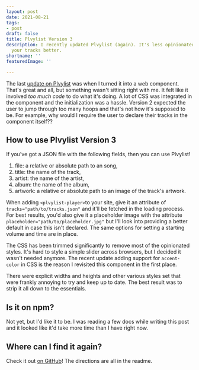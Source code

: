 ```yaml
---
layout: post
date: 2021-08-21
tags:
- post
draft: false
title: Plvylist Version 3
description: I recently updated Plvylist (again). It's less opinionated and handles
  your tracks better.
shortname: ''
featuredImage: ''

---
```

The last [update on Plvylist](../posts/plvylist-web-component/) was when I turned it into a web component. That's great and all, but something wasn't sitting right with me. It felt like it involved _too much code_ to do what it's doing. A lot of CSS was integrated in the component and the initialization was a hassle. Version 2 expected the user to jump through too many hoops and that's not how it's supposed to be. For example, why would I require the user to declare their tracks in the component itself??

## How to use Plvylist Version 3

If you've got a JSON file with the following fields, then you can use Plvylist!

1. file: a relative or absolute path to an song,
2. title: the name of the track,
3. artist: the name of the artist,
4. album: the name of the album,
5. artwork: a relative or absolute path to an image of the track's artwork.

When adding `<plvylist-player>`to your site, give it an attribute of `tracks="path/to/tracks.json"` and it'll be fetched in the loading process. For best results, you'd also give it a placeholder image with the attribute `placeholder="path/to/placeholder.jpg"` but I'll look into providing a better default in case this isn't declared. The same options for setting a starting volume and time are in place.

The CSS has been trimmed significantly to remove most of the opinionated styles. It's hard to style a simple slider across browsers, but I decided it wasn't needed anymore. The recent update adding support for `accent-color` in CSS is the reason I revisited this component in the first place.

There were explicit widths and heights and other various styles set that were frankly annoying to try and keep up to date. The best result was to strip it all down to the essentials.

## Is it on npm?

Not yet, but I'd like it to be. I was reading a few docs while writing this post and it looked like it'd take more time than I have right now.

## Where can I find it again?

Check it out [on GitHub](https://github.com/troyvassalotti/plvylist)! The directions are all in the readme.